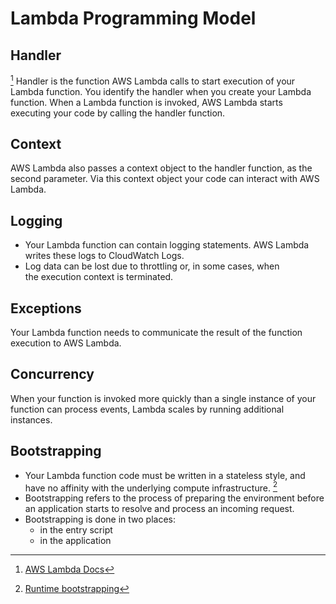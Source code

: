 # Lambda Programming Model

## Handler 

[^1] Handler is the function AWS Lambda calls to start execution of your Lambda function. You identify the handler when you create your Lambda function. When a Lambda function is invoked, AWS Lambda starts executing your code by calling the handler function. 

## Context

AWS Lambda also passes a context object to the handler function, as the second parameter. Via this context object your code can interact with AWS Lambda. 

## Logging 

- Your Lambda function can contain logging statements. AWS Lambda writes these logs to CloudWatch Logs. 
- Log data can be lost due to throttling or, in some cases, when the execution context is terminated.

## Exceptions

Your Lambda function needs to communicate the result of the function execution to AWS Lambda.

## Concurrency

When your function is invoked more quickly than a single instance of your function can process events, Lambda scales by running additional instances.

## Bootstrapping

- Your Lambda function code must be written in a stateless style, and have no affinity with the underlying compute infrastructure. [^2] 
- Bootstrapping refers to the process of preparing the environment before an application starts to resolve and process an incoming request. 
- Bootstrapping is done in two places: 
    - in the entry script 
    - in the application


[^1]: [AWS Lambda Docs](https://docs.aws.amazon.com/lambda/latest/dg/programming-model-v2.html)
[^2]: [Runtime bootstrapping](https://www.yiiframework.com/doc/guide/2.0/en/runtime-bootstrapping)